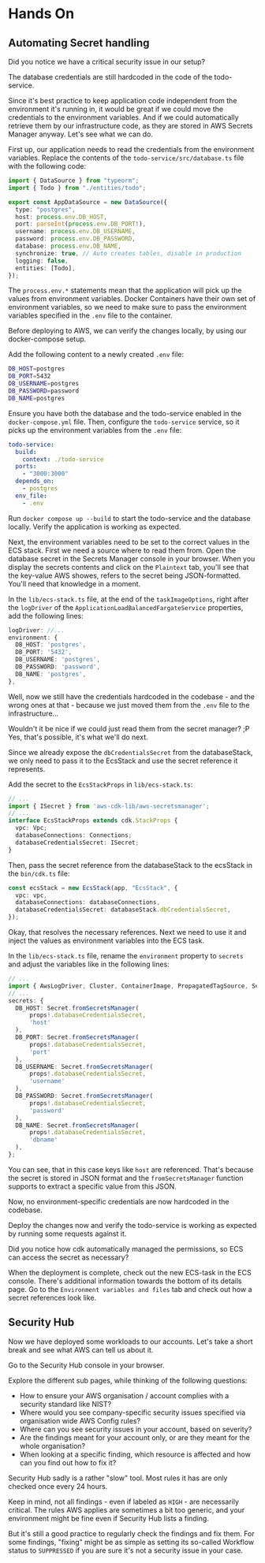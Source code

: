 # Hands On

## Automating Secret handling

Did you notice we have a critical security issue in our setup?

The database credentials are still hardcoded in the code of the todo-service.

Since it's best practice to keep application code independent from the environment it's running in, it would be great if we could move the credentials to the environment variables. And if we could automatically retrieve them by our infrastructure code, as they are stored in AWS Secrets Manager anyway. Let's see what we can do.

First up, our application needs to read the credentials from the environment variables.
Replace the contents of the `todo-service/src/database.ts` file with the following code:

```typescript
import { DataSource } from "typeorm";
import { Todo } from "./entities/todo";

export const AppDataSource = new DataSource({
  type: "postgres",
  host: process.env.DB_HOST,
  port: parseInt(process.env.DB_PORT!),
  username: process.env.DB_USERNAME,
  password: process.env.DB_PASSWORD,
  database: process.env.DB_NAME,
  synchronize: true, // Auto creates tables, disable in production
  logging: false,
  entities: [Todo],
});
```


The `process.env.*` statements mean that the application will pick up the values from environment variables.
Docker Containers have their own set of environment variables, so we need to make sure to pass the environment variables specified in the `.env` file to the container.

Before deploying to AWS, we can verify the changes locally, by using our docker-compose setup.

Add the following content to a newly created `.env` file:

```sh
DB_HOST=postgres
DB_PORT=5432
DB_USERNAME=postgres
DB_PASSWORD=password
DB_NAME=postgres
```

Ensure you have both the database and the todo-service enabled in the `docker-compose.yml` file.
Then, configure the `todo-service` service, so it picks up the environment variables from the `.env` file:

```yaml
todo-service:
  build:
    context: ./todo-service
  ports:
    - "3000:3000"
  depends_on:
    - postgres
  env_file:
    - .env
```

Run `docker compose up --build` to start the todo-service and the database locally.
Verify the application is working as expected.

Next, the environment variables need to be set to the correct values in the ECS stack.
First we need a source where to read them from.
Open the database secret in the Secrets Manager console in your browser.
When you display the secrets contents and click on the `Plaintext` tab, you'll see that the key-value AWS showes, refers to the secret being JSON-formatted.
You'll need that knowledge in a moment.

In the `lib/ecs-stack.ts` file, at the end of the `taskImageOptions`, right after the `logDriver` of the `ApplicationLoadBalancedFargateService` properties, add the following lines:

```typescript
logDriver: //...
environment: {
  DB_HOST: 'postgres',
  DB_PORT: '5432',
  DB_USERNAME: 'postgres',
  DB_PASSWORD: 'password',
  DB_NAME: 'postgres',
},
```

Well, now we still have the credentials hardcoded in the codebase - and the wrong ones at that - because we just moved them from the `.env` file to the infrastructure...

Wouldn't it be nice if we could just read them from the secret manager? ;P
Yes, that's possible, it's what we'll do next.

Since we already expose the `dbCredentialsSecret` from the databaseStack, we only need to pass it to the EcsStack and use the secret reference it represents.

Add the secret to the `EcsStackProps` in `lib/ecs-stack.ts`:

```typescript
// ...
import { ISecret } from 'aws-cdk-lib/aws-secretsmanager';
// ...
interface EcsStackProps extends cdk.StackProps {
  vpc: Vpc;
  databaseConnections: Connections;
  databaseCredentialsSecret: ISecret;
}
```

Then, pass the secret reference from the databaseStack to the ecsStack in the `bin/cdk.ts` file:

```typescript
const ecsStack = new EcsStack(app, "EcsStack", {
  vpc: vpc,
  databaseConnections: databaseConnections,
  databaseCredentialsSecret: databaseStack.dbCredentialsSecret,
});
```

Okay, that resolves the necessary references. Next we need to use it and inject the values as environment variables into the ECS task.

In the `lib/ecs-stack.ts` file, rename the `environment` property to `secrets` and adjust the variables like in the following lines:

```typescript
// ...
import { AwsLogDriver, Cluster, ContainerImage, PropagatedTagSource, Secret } from "aws-cdk-lib/aws-ecs";
// ...
secrets: {
  DB_HOST: Secret.fromSecretsManager(
      props!.databaseCredentialsSecret,
      'host'
  ),
  DB_PORT: Secret.fromSecretsManager(
      props!.databaseCredentialsSecret,
      'port'
  ),
  DB_USERNAME: Secret.fromSecretsManager(
      props!.databaseCredentialsSecret,
      'username'
  ),
  DB_PASSWORD: Secret.fromSecretsManager(
      props!.databaseCredentialsSecret,
      'password'
  ),
  DB_NAME: Secret.fromSecretsManager(
      props!.databaseCredentialsSecret,
      'dbname'
  ),
};
```

You can see, that in this case keys like `host` are referenced. That's because the secret is stored in JSON format and the `fromSecretsManager` function supports to extract a specific value from this JSON.

Now, no environment-specific credentials are now hardcoded in the codebase.

Deploy the changes now and verify the todo-service is working as expected by running some requests against it.

Did you notice how cdk automatically managed the permissions, so ECS can access the secret as necessary?

When the deployment is complete, check out the new ECS-task in the ECS console.
There's additional information towards the bottom of its details page.
Go to the `Environment variables and files` tab and check out how a secret references look like.


## Security Hub

Now we have deployed some workloads to our accounts.
Let's take a short break and see what AWS can tell us about it.

Go to the Security Hub console in your browser.

Explore the different sub pages, while thinking of the following questions:

- How to ensure your AWS organisation / account complies with a security standard like NIST?
- Where would you see company-specific security issues specified via organisation wide AWS Config rules?
- Where can you see security issues in your account, based on severity?
- Are the findings meant for your account only, or are they meant for the whole organisation?
- When looking at a specific finding, which resource is affected and how can you find out how to fix it?

Security Hub sadly is a rather "slow" tool. Most rules it has are only checked once every 24 hours.

Keep in mind, not all findings - even if labeled as `HIGH` - are necessarily critical. The rules AWS applies are sometimes a bit too generic, and your environment might be fine even if Security Hub lists a finding.

But it's still a good practice to regularly check the findings and fix them.
For some findings, "fixing" might be as simple as setting its so-called Workflow status to `SUPPRESSED` if you are sure it's not a security issue in your case.
